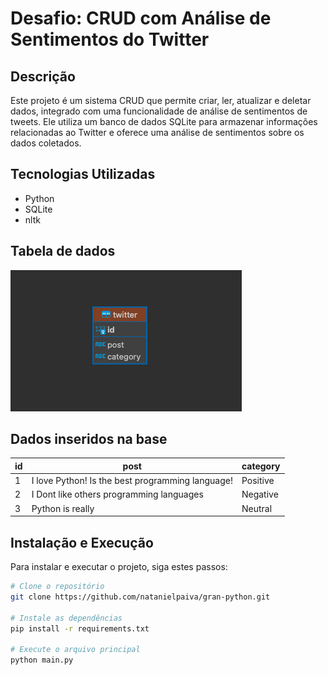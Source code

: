 # Desafio: CRUD com Análise de Sentimentos do Twitter

## Descrição
Este projeto é um sistema CRUD que permite criar, ler, atualizar e deletar dados, integrado com uma funcionalidade de análise de sentimentos de tweets. Ele utiliza um banco de dados SQLite para armazenar informações relacionadas ao Twitter e oferece uma análise de sentimentos sobre os dados coletados.

## Tecnologias Utilizadas
- Python
- SQLite
- nltk

## Tabela de dados
![Tabela do Twitter](tabela.png)

## Dados inseridos na base
| id | post                                    | category |
|----|-----------------------------------------|----------|
| 1  | I love Python! Is the best programming language! | Positive |
| 2  | I Dont like others programming languages        | Negative |
| 3  | Python is really                        | Neutral  |


## Instalação e Execução
Para instalar e executar o projeto, siga estes passos:

```bash
# Clone o repositório
git clone https://github.com/natanielpaiva/gran-python.git

# Instale as dependências
pip install -r requirements.txt 

# Execute o arquivo principal
python main.py
